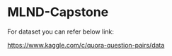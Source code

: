 # MLND-Capstone

For dataset you can refer below link:

https://www.kaggle.com/c/quora-question-pairs/data

